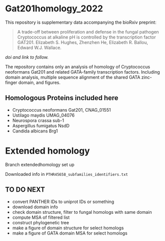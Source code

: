 # Gat201homology_2022

This repository is supplementary data accompanying the bioRxiv preprint:

> A trade-off between proliferation and defense in the fungal pathogen Cryptococcus at alkaline pH is controlled by the transcription factor GAT201.
> Elizabeth S. Hughes, Zhenzhen He, Elizabeth R. Ballou, Edward W.J. Wallace.

_doi and link to follow._

The repository contains only an analysis of homology of Cryptococcus neoformans Gat201 and related GATA-family transcription factors.
Including domain analysis, multiple sequence alignment of the shared GATA zinc-finger domain, and figures.

## Homologous Proteins included here

* Cryptococcus neoformans Gat201, CNAG_01551
* Ustilago maydis UMAG_04076
* Neurospora crassa sub-1
* Aspergillus fumigatus NsdD
* Candida albicans Brg1

# Extended homology

Branch extendedhomology set up

Downloaded info in `PTHR45658_subfamilies_identifiers.txt`

## TO DO NEXT

- convert PANTHER IDs to uniprot IDs or something
- download domain info
- check domain structure, filter to fungal homologs with same domain
- compute MSA of filtered list
- construct phylogenetic tree
- make a figure of domain structure for select homologs
- make a figure of GATA domain MSA for select homologs
